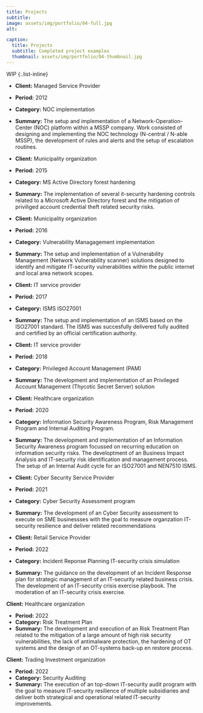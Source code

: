 ```yaml
---
title: Projects
subtitle: 
image: assets/img/portfolio/04-full.jpg
alt: 

caption:
  title: Projects
  subtitle: Completed project examples
  thumbnail: assets/img/portfolio/04-thumbnail.jpg
---
```

 WIP
{:.list-inline}

- **Client:** Managed Service Provider
- **Period:** 2012
- **Category:**  NOC implementation
- **Summary:** The setup and implementation of a Network-Operation-Center (NOC) platform within a MSSP company. Work consisted of designing and implementing the NOC technology (N-central / N-able MSSP), the development of rules and alerts and the setup of escalation routines. 

- **Client:** Municipality organization
- **Period:** 2015
- **Category:** MS Active Directory forest hardening
- **Summary:** The implementation of several it-security hardening controls related to a Microsoft Active Directory forest and the mitigation of priviliged account credential theft related security risks.

- **Client:** Municipality organization
- **Period:** 2016
- **Category:**  Vulnerability Managagement implementation
- **Summary:** The setup and implementation of a Vulnerability Management (Network Vulnerability scanner) solutions designed to identify and mitigate IT-security vulnerabilities within the public internet and local area network scopes. 

- **Client:** IT service provider
- **Period:** 2017
- **Category:**  ISMS ISO27001
- **Summary:** The setup and implementation of an ISMS based on the ISO27001 standard. The ISMS was succesfully delivered fully audited and certified by an official certification authority. 

- **Client:** IT service provider
- **Period:** 2018
- **Category:** Privileged Account Management (PAM)
- **Summary:** The development and implementation of an Privileged Account Management (Thycotic Secret Server) solution 

- **Client:** Healthcare organization
- **Period:** 2020
- **Category:** Information Security Awareness Program, Risk Management Program and Internal Auditing Program.
- **Summary:** The development and implementation of an Information Security Awareness program focussed on recurring education on information security risks. The developtment of an Business Impact Analysis and IT-security risk identification and management process. The setup of an Internal Audit cycle for an ISO27001 and NEN7510 ISMS. 

- **Client:** Cyber Security Service Provider
- **Period:** 2021
- **Category:**  Cyber Security Assessment program
- **Summary:** The development of an Cyber Security assessment to execute on SME businessses with the goal to measure organzation IT-security resilience and deliver related recommendations

- **Client:** Retail Service Provider
- **Period:** 2022
- **Category:**  Incident Reponse Planning IT-security crisis simulation
- **Summary:** The guidance on the development of an Incident Response plan for strategic management of an IT-security related business crisis. The development of an IT-security crisis exercise playbook. The moderation of an IT-security crisis exercise.

 **Client:** Healthcare organization
- **Period:** 2022
- **Category:** Risk Treatment Plan
- **Summary:** The development and execution of an Risk Treatment Plan related to the mitigation of a large amount of high risk security vulnerabilities, the lack of antimalware protection, the hardening of OT systems and the design of an OT-systems back-up en restore process.

 **Client:** Trading Investment organization
- **Period:** 2022
- **Category:** Security Auditing
- **Summary:** The execution of an top-down IT-security audit program with the goal to measure IT-security resilience of multiple
subsidiaries and deliver both strategical and operational related IT-security improvements.
